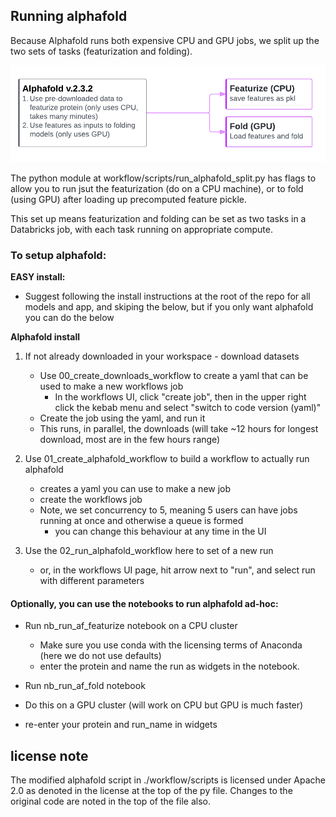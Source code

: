 ## Running alphafold

Because Alphafold runs both expensive CPU and GPU jobs, we split up the two sets of tasks (featurization and folding).


![alphafold_cpu_gpu](./static/alphafold_CPU_GPU_split.png)

The python module at workflow/scripts/run\_alphafold\_split.py has flags to allow you to run jsut the featurization (do on a CPU machine), 
or to fold (using GPU) after loading up precomputed feature pickle. 

This set up means featurization and folding can be set as two tasks in a Databricks job, with each task running on appropriate compute.

### To setup alphafold:

 **EASY install:**
  - Suggest following the install instructions at the root of the repo for all models and app, and skiping the below, but if you only want alphafold you can do the below

 **Alphafold install**

 1. If not already downloaded in your workspace - download datasets
    - Use 00_create_downloads_workflow to create a yaml that can be used to make a new workflows job
      - In the workflows UI, click "create job", then in the upper right click the kebab menu and select "switch to code version (yaml)"
    - Create the job using the yaml, and run it
    - This runs, in parallel, the downloads (will take ~12 hours for longest download, most are in the few hours range) 

 2. Use 01_create_alphafold_workflow to build a workflow to actually run alphafold
    - creates a yaml you can use to make a new job
    - create the workflows job
    - Note, we set concurrency to 5, meaning 5 users can have jobs running at once and otherwise a queue is formed
       -  you can change this behaviour at any time in the UI
 
 3. Use the 02_run_alphafold_workflow here to set of a new run 
    - or, in the workflows UI page, hit arrow next to "run", and select run with different parameters

#### Optionally, you can use the notebooks to run alphafold ad-hoc:

 - Run nb_run_af_featurize notebook on a CPU cluster
   - Make sure you use conda with the licensing terms of Anaconda (here we do not use defaults)
   - enter the protein and name the run as widgets in the notebook.

 -  Run nb_run_af_fold notebook
   - Do this on a GPU cluster (will work on CPU but GPU is much faster)
   - re-enter your protein and run_name in widgets

## license note
The modified alphafold script in ./workflow/scripts is licensed under Apache 2.0 as denoted in the license at the top of the py file. Changes to the original code are noted in the top of the file also.

